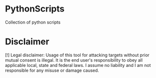 # PythonScripts
Collection of python scripts 


# Disclaimer
[!] Legal disclaimer: Usage of this tool for attacking targets without
prior mutual consent is illegal. It is the end user's responsibility
to obey all applicable local, state and federal laws. I assume
no liability and I am not responsible for any misuse or damage caused.
